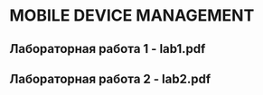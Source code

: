 # MOBILE DEVICE MANAGEMENT

## Лабораторная работа 1 - lab1.pdf

## Лабораторная работа 2 - lab2.pdf
